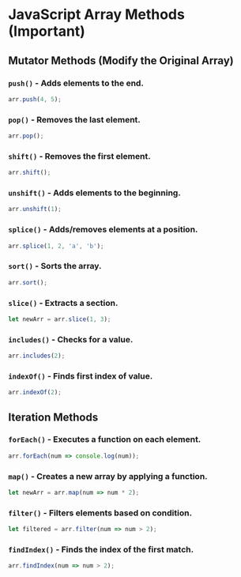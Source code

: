 # JavaScript Array Methods (Important)

## Mutator Methods (Modify the Original Array)

### `push()` - Adds elements to the end.
```js
arr.push(4, 5);
```

### `pop()` - Removes the last element.
```js
arr.pop();
```

### `shift()` - Removes the first element.
```js
arr.shift();
```

### `unshift()` - Adds elements to the beginning.
```js
arr.unshift(1);
```

### `splice()` - Adds/removes elements at a position.
```js
arr.splice(1, 2, 'a', 'b');
```

### `sort()` - Sorts the array.
```js
arr.sort();
```
 

### `slice()` - Extracts a section.
```js
let newArr = arr.slice(1, 3);
```

### `includes()` - Checks for a value.
```js
arr.includes(2);
```

### `indexOf()` - Finds first index of value.
```js
arr.indexOf(2);
```

 
## Iteration Methods

### `forEach()` - Executes a function on each element.
```js
arr.forEach(num => console.log(num));
```

### `map()` - Creates a new array by applying a function.
```js
let newArr = arr.map(num => num * 2);
```

### `filter()` - Filters elements based on condition.
```js
let filtered = arr.filter(num => num > 2);
```

 
 

 

### `findIndex()` - Finds the index of the first match.
```js
arr.findIndex(num => num > 2);
```
 

